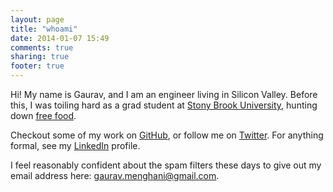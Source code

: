 ```yaml
---
layout: page
title: "whoami"
date: 2014-01-07 15:49
comments: true
sharing: true
footer: true
---
```

Hi! My name is Gaurav, and I am an engineer living in Silicon Valley. Before this, I was toiling hard as a grad student at [Stony Brook University](http://cs.stonybrook.edu), hunting down <a href="http://www.phdcomics.com/comics/archive.php?comicid=39" target="_blank">free food</a>.

Checkout some of my work on [GitHub](https://github.com/reddragon), or follow me on [Twitter](http://twitter.com/gawruff). For anything formal, see my [LinkedIn](http://www.linkedin.com/in/gauravmenghani) profile. 

I feel reasonably confident about the spam filters these days to give out my email address here: <a href="mailto:gaurav.menghani@gmail.com">gaurav.menghani@gmail.com</a>. 
